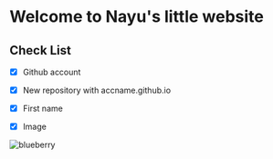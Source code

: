 # Welcome to Nayu's little website

## Check List
- [x] Github account
- [x] New repository with accname.github.io
- [x] First name
- [x] Image


![blueberry](https://hips.hearstapps.com/hmg-prod/images/blueberries-1527711083.jpg?crop=0.8888888888888888xw:1xh;center,top&resize=1200:*)

